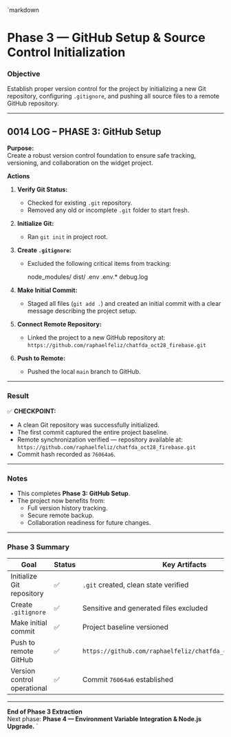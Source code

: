 `markdown
# **Phase 3 — GitHub Setup & Source Control Initialization**

### **Objective**
Establish proper version control for the project by initializing a new Git repository, configuring `.gitignore`, and pushing all source files to a remote GitHub repository.

---

## **0014 LOG – PHASE 3: GitHub Setup**

**Purpose:**  
Create a robust version control foundation to ensure safe tracking, versioning, and collaboration on the widget project.

**Actions**
1. **Verify Git Status:**  
   - Checked for existing `.git` repository.  
   - Removed any old or incomplete `.git` folder to start fresh.  
2. **Initialize Git:**  
   - Ran `git init` in project root.  
3. **Create `.gitignore`:**  
   - Excluded the following critical items from tracking:  
     
     node_modules/
     dist/
     .env
     .env.*
     debug.log
     
4. **Make Initial Commit:**  
   - Staged all files (`git add .`) and created an initial commit with a clear message describing the project setup.  
5. **Connect Remote Repository:**  
   - Linked the project to a new GitHub repository at:  
     `https://github.com/raphaelfeliz/chatfda_oct28_firebase.git`
6. **Push to Remote:**  
   - Pushed the local `main` branch to GitHub.  

---

### **Result**
✅ **CHECKPOINT:**  
- A clean Git repository was successfully initialized.  
- The first commit captured the entire project baseline.  
- Remote synchronization verified — repository available at:  
  `https://github.com/raphaelfeliz/chatfda_oct28_firebase.git`  
- Commit hash recorded as `76064a6`.

---

### **Notes**
- This completes **Phase 3: GitHub Setup**.  
- The project now benefits from:
  - Full version history tracking.
  - Secure remote backup.
  - Collaboration readiness for future changes.

---

### **Phase 3 Summary**

| Goal | Status | Key Artifacts |
|------|---------|----------------|
| Initialize Git repository | ✅ | `.git` created, clean state verified |
| Create `.gitignore` | ✅ | Sensitive and generated files excluded |
| Make initial commit | ✅ | Project baseline versioned |
| Push to remote GitHub | ✅ | `https://github.com/raphaelfeliz/chatfda_oct28_firebase.git` |
| Version control operational | ✅ | Commit `76064a6` established |

---

**End of Phase 3 Extraction**  
Next phase: **Phase 4 — Environment Variable Integration & Node.js Upgrade.**
`
